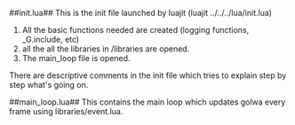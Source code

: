 ##init.lua##
This is the init file launched by luajit (luajit ../../../lua/init.lua) 
1. All the basic functions needed are created (logging functions, _G.include, etc) 
2. all the all the libraries in /libraries are opened. 
3. The main_loop file is opened.

There are descriptive comments in the init file which tries to explain step by step what's going on.

##main_loop.lua##
This contains the main loop which updates golwa every frame using libraries/event.lua.
